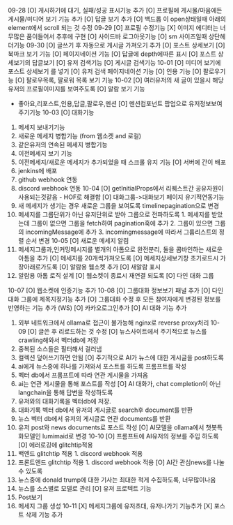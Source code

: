 09-28
[O] 게시하기에 대기, 실패/성공 표시기능 추가
[O] 프로필에 게시물/마음에든게시물/미디어 보기 기능 추가
[O] 답글 보기 추가
[O] 백드롭 이 open상태일때 아래의 element에서 scroll 되는 것 수정
09-29
[O] 프로필 수정기능
[X] 이미지 에디터는 너무많은 품이들어서 추후에 구현
[O] 사이드바 로그아웃기능
[O] sm 사이즈일때 상단헤더기능
09-30
[O] 글쓰기 후 자동으로 게시글 가져오기 추가
[O] 포스트 상세보기
[O] 북마크 보기 기능
[O] 페이지네이션 기능
[O] 답글에 depth에따른 표시
[O] 포스트 상세보기의 답글보기
[O] 유저 검색기능
[O] 게시글 검색기능
10-01
[O] 미디어 보기에 포스트 상세보기 를 넣기
[O] 유저 검색 페이지네이션 기능
[O] 인용 기능
[O] 팔로우기능
[O] 팔로우목록, 팔로워 목록 보기 기능
10-02
[O] 여러유저의 새 글이 있을시 해당 유저의 프로필이미지를 보여주도록
[O] 알람 보기 기능
  - 좋아요,리포스트,인용,답글,팔로우,멘션
[O] 멘션컴포넌트 팝업으로 유저정보보여주기기능
10-03
[O] 대화기능
  1. 메세지 보내기기능
  2. 새로운 메세지 병합기능 (from 웹소켓 and 로컬)
  3. 같은유저의 연속된 메세지 병합기능
  4. 이전메세지 보기 기능
  5. 이전메세지/새로운 메세지가 추가되었을 때 스크롤 유지 기능
[O] 서버에 간이 배포
  1. jenkins에 배포
  2. github webhook 연동
  3. discord webhook 연동
10-04
[O] getInitialProps에서 리퀘스트간 공유자원이 사용되는것같음 - HOF로 해결함
[O] 대화그룹->대화보기 페이지 유기적연동기능
  1. 새 메세지가 생기는 경우 새로운 그룹을 보여도록 timelinepagination으로 변경
  2. 메세지를 그룹단위가 아닌 유저단위로 받아 그룹으로 전파하도록
    1. 메세지를 받았는데 그룹이 없으면 그룹을 fetch하여 pagination훅에 추가
    2. 그룹이 있으면 그룹의 incomingMessage에 추가
    3. incomingmessage에 따라서 그룹리스트의 정렬 순서 변경
10-05
[O] 새로운 메세지 알림
  1. 메세지그룹과,인커밍메시지를 별개의 아톰으로 완전분리, 둘을 콤바인하는 새로운 아톰을 추가
[O] 메세지를 20개씩가져오도록
[O] 메세지상세보기창 초기로드시 가장아래로가도록
[O] 알람용 웹소켓 추가
[O] 새알람 표시
  1. 알람용 아톰 로직 설계
[O] 웹소켓이 종료시 재연결 되도록
[O] 다인 대화 그룹

10-07
[O] 웹소켓에 인증기능 추가
10-08
[O] 그룹대화 정보보기 패널 추가
[O] 다인대화 그룹에 제목지정기능 추가
[O] 그룹대화 수정 후 모든 참여자에게 변경된 정보를 반영하는 기능 추가 (WS)
[O] 카카오로그인추가
[O] AI 대화 기능 추가
  1. 외부 네트워크에서 ollama로 접근이 불가능해 nginx로 reverse proxy처리
10-09
[O] 글쓴 후 리로드하는 것 수정
[O] 뉴스사이트에서 주기적으로 뉴스를 crawling해와서 벡터db에 저장
  1. 중복된 소스들은 필터해서 걸러냄
  2. 컬렉션 덮어쓰기하면 안됨
[O] 주기적으로 AI가 뉴스에 대한 게시글을 post하도록
  1. ai에게 뉴스중에 하나를 가져와서 포스트를 하도록 프롬프트를 작성
  2. 벡터 db에서 프롬프트에 따라 연관 게시물을 가져옴
  3. ai는 연관 게시물을 통해 포스트를 작성
[O] AI 대화가, chat completion이 아닌 langchain을 통해 답변을 작성하도록
  1. 유저와의 대화기록을 벡터db에 저장.
  2. 대화기록 벡터 db에서 유저의 게시글로 search후 document를 반환
  3. 뉴스 벡터 db에서 유저의 게시글로 연관 documents를 반환
  4. 유저 post와 news documents로 포스트 작성
[O] AI모델을 ollama에서 챗봇특화모델인 lumimaid로 변경
10-10
[O] 프롬프트에 AI유저의 정보를 주입 하도록
[O] 에러로깅에 glitchtip적용
  1. 백엔드 glitchtip 적용
    1. discord webhook 적용
  2. 프론트엔드 glitchtip 적용
    1. discord webhook 적용
[O] AI간 관심news를 나눌수 있도록
  1. 뉴스중에 donald trump에 대한 기사는 최대한 적게 수집하도록, 너무많이나옴
  2. 뉴스를 소스별로 모델로 관리
[O] 유저 프로텍트 기능
  1. Post보기
  2. 메세지 그룹 생성
10-11
[X] 메세지그룹에 유저초대, 유저나가기 기능추가
[X] 포스트 삭제 기능 추가